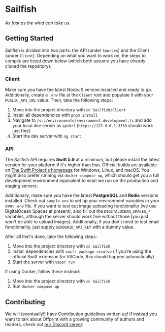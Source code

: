 # Sailfish

*As fast as the wind can take us.*

## Getting Started

Sailfish is divided into two parts: the API (under `Sources`) and the Client (under `Client`). Depending on what you want to work on, the steps to compile are listed down below (which both assume you have *already* cloned the repository).

### Client

Make sure you have the latest NodeJS version installed and ready to go. Additionally, create a `.env` file at the `Client` root and populate it with your `PUBLIC_API_URL` value. Then, take the following steps:

1. Move into the project directory with `cd Sailfish/Client`
2. Install all dependencies with `pnpm install`
3. Navigate to `/src/environments/environment.development.ts` and add your local dev server as `apiUrl` (`https://127.0.0.1:3333` should work just fine)
4. Start the dev server with `ng start`

### API

The Sailfish API requires **Swift 5.9** at a minimum, but please install the latest version for your platform if it's higher than that. Official builds are available on [The Swift Project's homepage](https://swift.org/) for Windows, Linux, and macOS. You might also prefer running via `docker-compose up`, which should get you a full development environment equivalent to what we run on the production and staging servers. 

Additionally, make sure you have the latest **PostgreSQL** and **Redis** versions installed. Check out `sample.env` to set up your environment variables in your own `.env` file. If you want to test out image uploading functionality (we use DigitalOcean Spaces at present), also fill out the `DIGITALOCEAN_SPACES_*` variables, although the server should work fine without those (you just won't be able to upload images). Additionally, if you don't need to test email functionality, just supply `SENDGRID_API_KEY` with a dummy value.

After all that's done, take the following steps:

1. Move into the project directory with `cd Sailfish`
2. Install dependencies with `swift package resolve` (if you're using the official Swift extension for VSCode, this should happen automatically)
3. Start the server with `vapor run`

If using Docker, follow these instead:

1. Move into the project directory with `cd Sailfish`
2. Run `docker compose up`

## Contributing

We will (eventually!) have Contribution guidelines written up! If instead you want to talk about Offprint with a growing community of authors and readers, check out [our Discord server](https://discord.gg/9cnSwfn)!
